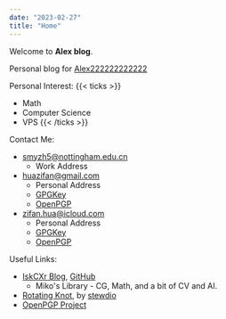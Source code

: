 ```yaml
---
date: "2023-02-27"
title: "Home"
---
```


Welcome to **Alex blog**.

Personal blog for [Alex222222222222](https://github.com/Alex222222222222)

Personal Interest:
{{< ticks >}}
* Math
* Computer Science
* VPS
{{< /ticks >}}

Contact Me:
- smyzh5@nottingham.edu.cn
  - Work Address
- huazifan@gmail.com
  - Personal Address
  - [GPGKey](/file/gmail_key.asc)
  - [OpenPGP](https://keys.openpgp.org/search?q=huazifan%40gmail.com)
- zifan.hua@icloud.com
  - Personal Address
  - [GPGKey](/file/icloud_key.asc)
  - [OpenPGP](https://keys.openpgp.org/search?q=zifan.hua%40icloud.com)

Useful Links:
- [IskCXr Blog](https://iskxcr.github.io/blog/p/introduction-to-mikos-library/), [GitHub](https://github.com/IskXCr)
  - Miko's Library - CG, Math, and a bit of CV and AI.
- [Rotating Knot](https://github.com/stewdio/cornell-torus), by [stewdio](https://github.com/stewdio)
- [OpenPGP Project](https://keys.openpgp.org/about)
